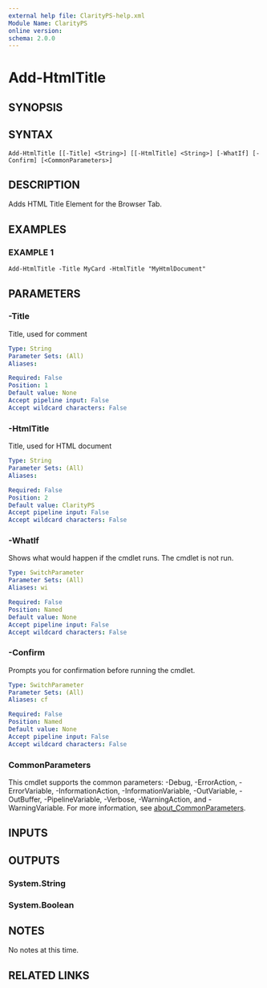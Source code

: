 ```yaml
---
external help file: ClarityPS-help.xml
Module Name: ClarityPS
online version:
schema: 2.0.0
---
```


# Add-HtmlTitle

## SYNOPSIS

## SYNTAX

```
Add-HtmlTitle [[-Title] <String>] [[-HtmlTitle] <String>] [-WhatIf] [-Confirm] [<CommonParameters>]
```

## DESCRIPTION
Adds HTML Title Element for the Browser Tab.

## EXAMPLES

### EXAMPLE 1
```
Add-HtmlTitle -Title MyCard -HtmlTitle "MyHtmlDocument"
```

## PARAMETERS

### -Title
Title, used for comment

```yaml
Type: String
Parameter Sets: (All)
Aliases:

Required: False
Position: 1
Default value: None
Accept pipeline input: False
Accept wildcard characters: False
```

### -HtmlTitle
Title, used for HTML document

```yaml
Type: String
Parameter Sets: (All)
Aliases:

Required: False
Position: 2
Default value: ClarityPS
Accept pipeline input: False
Accept wildcard characters: False
```

### -WhatIf
Shows what would happen if the cmdlet runs.
The cmdlet is not run.

```yaml
Type: SwitchParameter
Parameter Sets: (All)
Aliases: wi

Required: False
Position: Named
Default value: None
Accept pipeline input: False
Accept wildcard characters: False
```

### -Confirm
Prompts you for confirmation before running the cmdlet.

```yaml
Type: SwitchParameter
Parameter Sets: (All)
Aliases: cf

Required: False
Position: Named
Default value: None
Accept pipeline input: False
Accept wildcard characters: False
```

### CommonParameters
This cmdlet supports the common parameters: -Debug, -ErrorAction, -ErrorVariable, -InformationAction, -InformationVariable, -OutVariable, -OutBuffer, -PipelineVariable, -Verbose, -WarningAction, and -WarningVariable. For more information, see [about_CommonParameters](http://go.microsoft.com/fwlink/?LinkID=113216).

## INPUTS

## OUTPUTS

### System.String
### System.Boolean
## NOTES
No notes at this time.

## RELATED LINKS
